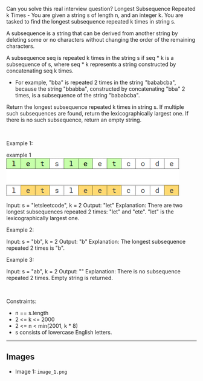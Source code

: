 Can you solve this real interview question? Longest Subsequence Repeated k Times - You are given a string s of length n, and an integer k. You are tasked to find the longest subsequence repeated k times in string s.

A subsequence is a string that can be derived from another string by deleting some or no characters without changing the order of the remaining characters.

A subsequence seq is repeated k times in the string s if seq * k is a subsequence of s, where seq * k represents a string constructed by concatenating seq k times.

 * For example, "bba" is repeated 2 times in the string "bababcba", because the string "bbabba", constructed by concatenating "bba" 2 times, is a subsequence of the string "bababcba".

Return the longest subsequence repeated k times in string s. If multiple such subsequences are found, return the lexicographically largest one. If there is no such subsequence, return an empty string.

 

Example 1:

example 1 ![Example 1](./image_1.png)


Input: s = "letsleetcode", k = 2
Output: "let"
Explanation: There are two longest subsequences repeated 2 times: "let" and "ete".
"let" is the lexicographically largest one.


Example 2:


Input: s = "bb", k = 2
Output: "b"
Explanation: The longest subsequence repeated 2 times is "b".


Example 3:


Input: s = "ab", k = 2
Output: ""
Explanation: There is no subsequence repeated 2 times. Empty string is returned.


 

Constraints:

 * n == s.length
 * 2 <= k <= 2000
 * 2 <= n < min(2001, k * 8)
 * s consists of lowercase English letters.

---

## Images

- Image 1: `image_1.png`
